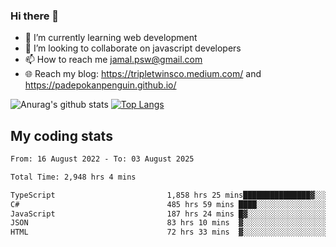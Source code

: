 ### Hi there 👋

<!--
**padepokanpenguin/padepokanpenguin** is a ✨ _special_ ✨ repository because its `README.md` (this file) appears on your GitHub profile.
-->

- 🌱 I’m currently learning  web development
- 👯 I’m looking to collaborate on javascript developers
- 📫 How to reach me jamal.psw@gmail.com
- 🌐 Reach my blog:
   https://tripletwinsco.medium.com/ and
   https://padepokanpenguin.github.io/

![Anurag's github stats](https://github-readme-stats.vercel.app/api?username=padepokanpenguin&count_private=true&disable_animations=false&show_icons=true&theme=default)
[![Top Langs](https://github-readme-stats.vercel.app/api/top-langs/?username=padepokanpenguin&theme=default&layout=compact)](https://github.com/padepokanpenguin)

## My coding stats

<!--START_SECTION:waka-->

```txt
From: 16 August 2022 - To: 03 August 2025

Total Time: 2,948 hrs 4 mins

TypeScript                         1,858 hrs 25 mins███████████████▓░░░░░░░░░   63.04 %
C#                                 485 hrs 59 mins ████░░░░░░░░░░░░░░░░░░░░░   16.49 %
JavaScript                         187 hrs 24 mins █▓░░░░░░░░░░░░░░░░░░░░░░░   06.36 %
JSON                               83 hrs 10 mins  ▓░░░░░░░░░░░░░░░░░░░░░░░░   02.82 %
HTML                               72 hrs 33 mins  ▓░░░░░░░░░░░░░░░░░░░░░░░░   02.46 %
```

<!--END_SECTION:waka-->



